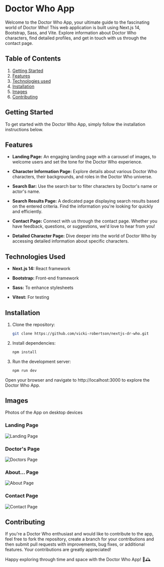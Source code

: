 # Doctor Who App

Welcome to the Doctor Who App, your ultimate guide to the fascinating world of Doctor Who! This web application is built using Next.js 14, Bootstrap, Sass, and Vite. Explore information about Doctor Who characters, find detailed profiles, and get in touch with us through the contact page.

## Table of Contents

1. [Getting Started](#getting-started)
2. [Features](#features)
3. [Technologies used](#technologies-used)
3. [Installation](#installation)
4. [Images](#usage)
5. [Contributing](#contributing)

## Getting Started

To get started with the Doctor Who App, simply follow the installation instructions below.

## Features

- **Landing Page:** An engaging landing page with a carousel of images, to welcome users and set the tone for the Doctor Who experience.

- **Character Information Page:** Explore details about various Doctor Who characters, their backgrounds, and roles in the Doctor Who universe.

- **Search Bar:** Use the search bar to filter characters by Doctor's name or actor's name.

- **Search Results Page:** A dedicated page displaying search results based on the entered criteria. Find the information you're looking for quickly and efficiently.

- **Contact Page:** Connect with us through the contact page. Whether you have feedback, questions, or suggestions, we'd love to hear from you!

- **Detailed Character Page:** Dive deeper into the world of Doctor Who by accessing detailed information about specific characters.

## Technologies Used

- **Next.js 14:** React framework 

- **Bootstrap:** Front-end framework

- **Sass:** To enhance stylesheets 

- **Vitest:** For testing

## Installation

1. Clone the repository:

   ```bash
   git clone https://github.com/vicki-robertson/nextjs-dr-who.git

2. Install dependencies:

    ```bash
    npm install

3. Run the development server:

    ```bash
    npm run dev

Open your browser and navigate to http://localhost:3000 to explore the Doctor Who App.

## Images
Photos of the App on desktop devices

### Landing Page
![Landing Page](./public/app-screenshots/doctor-who-home.png)

### Doctor's Page
![Doctors Page](./public/app-screenshots/doctor-who-doctors-page.png)

### About... Page
![About Page](./public/app-screenshots/doctor-who-about.png)

### Contact Page
![Contact Page](./public/app-screenshots/doctor-who-contact.png)

## Contributing

If you're a Doctor Who enthusiast and would like to contribute to the app, feel free to fork the repository, create a branch for your contributions and then submit pull requests with improvements, bug fixes, or additional features. Your contributions are greatly appreciated!


Happy exploring through time and space with the Doctor Who App! 🌌🕰️

